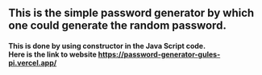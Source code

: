 ## This is the simple password generator by which one could generate the random password.
#### This is done by using constructor in the Java Script code.<br> Here is the link to website https://password-generator-gules-pi.vercel.app/
